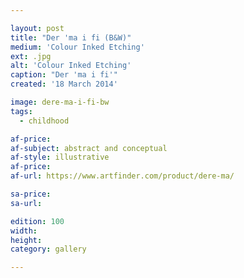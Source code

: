 ```yaml
---

layout: post
title: "Der 'ma i fi (B&W)"
medium: 'Colour Inked Etching'
ext: .jpg
alt: 'Colour Inked Etching'
caption: "Der 'ma i fi'"
created: '18 March 2014'

image: dere-ma-i-fi-bw
tags:
  - childhood

af-price:
af-subject: abstract and conceptual
af-style: illustrative
af-price:
af-url: https://www.artfinder.com/product/dere-ma/

sa-price:
sa-url:

edition: 100
width:
height:
category: gallery

---
```

